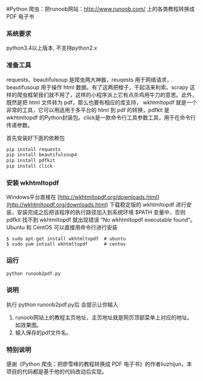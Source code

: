 #Python 爬虫：把runoob网站：http://www.runoob.com/ 上的各类教程转换成 PDF 电子书

### 系统要求
python3.4以上版本, 不支持python2.x


### 准备工具

requests、beautifulsoup 是爬虫两大神器，reuqests 用于网络请求，beautifusoup 用于操作 html 数据。有了这两把梭子，干起活来利索。scrapy 这样的爬虫框架我们就不用了，这样的小程序派上它有点杀鸡用牛刀的意思。此外，既然是把 html 文件转为 pdf，那么也要有相应的库支持， wkhtmltopdf 就是一个非常的工具，它可以用适用于多平台的 html 到 pdf 的转换，pdfkit 是 wkhtmltopdf 的Python封装包。click是一款命令行工具参数工具，用于在命令行传递参数。

首先安装好下面的依赖包

```python
pip install requests
pip install beautifulsoup4
pip install pdfkit
pip install click
```

### 安装 wkhtmltopdf
Windows平台直接在 [http://wkhtmltopdf.org/downloads.html](http://wkhtmltopdf.org/downloads.html) 下载稳定版的 wkhtmltopdf 进行安装，安装完成之后把该程序的执行路径加入到系统环境 $PATH 变量中，否则 pdfkit 找不到 wkhtmltopdf 就出现错误 “No wkhtmltopdf executable found”。Ubuntu 和 CentOS 可以直接用命令行进行安装

```shell
$ sudo apt-get install wkhtmltopdf  # ubuntu
$ sudo yum intsall wkhtmltopdf      # centos
```

### 运行
```python
python runoob2pdf.py
```

### 说明
执行 python runoob2pdf.py后
会提示让你输入
1. runoob网站上的教程主页地址，主页地址就是网页顶部菜单上对应的地址。
   如效果图。
2. 输入保存的pdf文件名。



### 特别说明
感谢《Python 爬虫：把廖雪峰的教程转换成 PDF 电子书》的作者liuzhijun，本项目的代码都是基于他的代码改动后实现。




